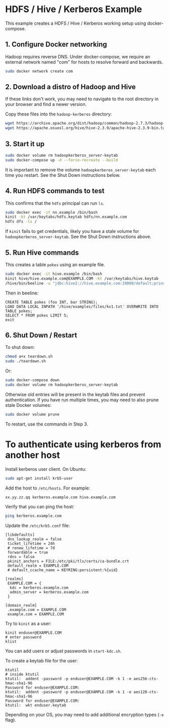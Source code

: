 # HDFS / Hive / Kerberos Example

This example creates a HDFS / Hive / Kerberos working setup using docker-compose.

## 1. Configure Docker networking

Hadoop requires reverse DNS.  Under docker-compose, we require an external network named "com" for hosts to resolve forward and backwards.

```bash
sudo docker network create com
```

## 2. Download a distro of Hadoop and Hive

If these links don't work, you may need to navigate to the root
directory in your browser and find a newer version.

Copy these files into the `hadoop-kerberos` directory:
```bash
wget https://archive.apache.org/dist/hadoop/common/hadoop-2.7.3/hadoop-2.7.3.tar.gz
wget https://apache.osuosl.org/hive/hive-2.3.9/apache-hive-2.3.9-bin.tar.gz
```

## 3. Start it up

```bash
sudo docker volume rm hadoopkerberos_server-keytab
sudo docker-compose up -d --force-recreate --build
```

It is important to remove the volume `hadoopkerberos_server-keytab`
each time you restart.
See the Shut Down instructions below.

## 4. Run HDFS commands to test

This confirms that the `hdfs` principal can run `ls`.

```bash
sudo docker exec -it nn.example /bin/bash
kinit -kt /var/keytabs/hdfs.keytab hdfs/nn.example.com
hdfs dfs -ls /
```

If `kinit` fails to get credentials, likely you have a stale volume
for `hadoopkerberos_server-keytab`.  See the Shut Down instructions above.

## 5. Run Hive commands

This creates a table `pokes` using an example file.

```bash
sudo docker exec -it hive.example /bin/bash
kinit hive/hive.example.com@EXAMPLE.COM -kt /var/keytabs/hive.keytab
/hive/bin/beeline -u "jdbc:hive2://hive.example.com:10000/default;principal=hive/hive.example.com@EXAMPLE.COM"
```

Then in beeline:
```
CREATE TABLE pokes (foo INT, bar STRING);
LOAD DATA LOCAL INPATH '/hive/examples/files/kv1.txt' OVERWRITE INTO TABLE pokes;
SELECT * FROM pokes LIMIT 5;
exit
```

## 6. Shut Down / Restart

To shut down:
```bash
chmod a+x teardown.sh
sudo ./teardown.sh
```

Or:
```bash
sudo docker-compose down
sudo docker volume rm hadoopkerberos_server-keytab
```

Otherwise old entries will be present in the keytab files and prevent authentication.
If you have run multiple times, you may need to also prune stale
Docker volumes:

```bash
sudo docker volume prune
```

To restart, use the commands in Step 3.


# To authenticate using kerberos from another host

Install kerberos user client.  On Ubuntu:
```bash
sudo apt-get install krb5-user
```

Add the host to `/etc/hosts`.  For example:
```
xx.yy.zz.qq kerberos.example.com hive.example.com
```

Verify that you can ping the host:
```bash
ping kerberos.example.com
```

Update the `/etc/krb5.conf` file:
```
[libdefaults]
 dns_lookup_realm = false
 ticket_lifetime = 24h
 # renew_lifetime = 7d
 forwardable = true
 rdns = false
 pkinit_anchors = FILE:/etc/pki/tls/certs/ca-bundle.crt
 default_realm = EXAMPLE.COM
 # default_ccache_name = KEYRING:persistent:%{uid}

[realms]
 EXAMPLE.COM = {
  kdc = kerberos.example.com
  admin_server = kerberos.example.com
 }

[domain_realm]
 .example.com = EXAMPLE.COM
 example.com = EXAMPLE.COM
```

Try to `kinit` as a user:
```
kinit enduser@EXAMPLE.COM
# enter password
klist
```

You can add users or adjust passwords in `start-kdc.sh`.

To create a keytab file for the user:
```
ktutil
# inside ktutil
ktutil:  addent -password -p enduser@EXAMPLE.COM -k 1 -e aes256-cts-hmac-sha1-96
Password for enduser@EXAMPLE.COM: 
ktutil:  addent -password -p enduser@EXAMPLE.COM -k 1 -e aes128-cts-hmac-sha1-96
Password for enduser@EXAMPLE.COM: 
ktutil:  wkt enduser.keytab
```
Depending on your OS, you may need to add additional encryption types (`-e` flag).
